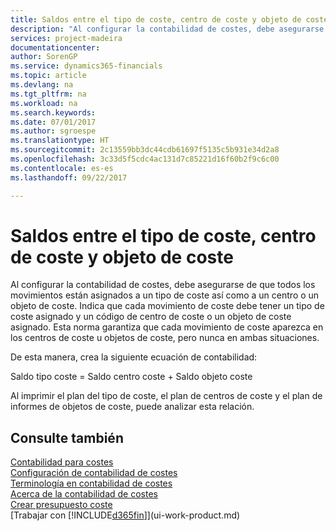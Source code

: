 ```yaml
---
title: Saldos entre el tipo de coste, centro de coste y objeto de coste | Documentos de Microsoft
description: "Al configurar la contabilidad de costes, debe asegurarse de que todos los movimientos están asignados a un tipo de coste así como a un centro o un objeto de coste. Indica que cada movimiento de coste debe tener un tipo de coste asignado y un código de centro de coste o un objeto de coste asignado. Esta norma garantiza que cada movimiento de coste aparezca en los centros de coste u objetos de coste, pero nunca en ambas situaciones."
services: project-madeira
documentationcenter: 
author: SorenGP
ms.service: dynamics365-financials
ms.topic: article
ms.devlang: na
ms.tgt_pltfrm: na
ms.workload: na
ms.search.keywords: 
ms.date: 07/01/2017
ms.author: sgroespe
ms.translationtype: HT
ms.sourcegitcommit: 2c13559bb3dc44cdb61697f5135c5b931e34d2a8
ms.openlocfilehash: 3c33d5f5cdc4ac131d7c85221d16f60b2f9c6c00
ms.contentlocale: es-es
ms.lasthandoff: 09/22/2017

---
```

# <a name="balances-between-cost-type-cost-center-and-cost-object"></a>Saldos entre el tipo de coste, centro de coste y objeto de coste
Al configurar la contabilidad de costes, debe asegurarse de que todos los movimientos están asignados a un tipo de coste así como a un centro o un objeto de coste. Indica que cada movimiento de coste debe tener un tipo de coste asignado y un código de centro de coste o un objeto de coste asignado. Esta norma garantiza que cada movimiento de coste aparezca en los centros de coste u objetos de coste, pero nunca en ambas situaciones.  

 De esta manera, crea la siguiente ecuación de contabilidad:  

 Saldo tipo coste = Saldo centro coste + Saldo objeto coste  

 Al imprimir el plan del tipo de coste, el plan de centros de coste y el plan de informes de objetos de coste, puede analizar esta relación.  

## <a name="see-also"></a>Consulte también  
[Contabilidad para costes](finance-manage-cost-accounting.md)  
 [Configuración de contabilidad de costes](finance-set-up-cost-accounting.md)   
 [Terminología en contabilidad de costes](finance-terminology-in-cost-accounting.md)   
 [Acerca de la contabilidad de costes](finance-about-cost-accounting.md)  
 [Crear presupuesto coste](finance-create-cost-budgets.md)  
 [Trabajar con [!INCLUDE[d365fin](includes/d365fin_md.md)]](ui-work-product.md)

